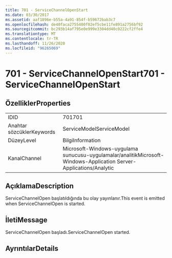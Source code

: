 ```yaml
---
title: 701 - ServiceChannelOpenStart
ms.date: 03/30/2017
ms.assetid: aaf1896e-b55a-4a91-854f-b59672bab3c7
ms.openlocfilehash: de40faca2755400f02ef5cbe11fe891a2756bf92
ms.sourcegitcommit: bc293b14af795e0e999e3304dd40c0222cf2ffe4
ms.translationtype: MT
ms.contentlocale: tr-TR
ms.lasthandoff: 11/26/2020
ms.locfileid: "96265069"
---
```

# <a name="701---servicechannelopenstart"></a><span data-ttu-id="72b5e-102">701 - ServiceChannelOpenStart</span><span class="sxs-lookup"><span data-stu-id="72b5e-102">701 - ServiceChannelOpenStart</span></span>

## <a name="properties"></a><span data-ttu-id="72b5e-103">Özellikler</span><span class="sxs-lookup"><span data-stu-id="72b5e-103">Properties</span></span>  
  
|||  
|-|-|  
|<span data-ttu-id="72b5e-104">ID</span><span class="sxs-lookup"><span data-stu-id="72b5e-104">ID</span></span>|<span data-ttu-id="72b5e-105">701</span><span class="sxs-lookup"><span data-stu-id="72b5e-105">701</span></span>|  
|<span data-ttu-id="72b5e-106">Anahtar sözcükler</span><span class="sxs-lookup"><span data-stu-id="72b5e-106">Keywords</span></span>|<span data-ttu-id="72b5e-107">ServiceModel</span><span class="sxs-lookup"><span data-stu-id="72b5e-107">ServiceModel</span></span>|  
|<span data-ttu-id="72b5e-108">Düzey</span><span class="sxs-lookup"><span data-stu-id="72b5e-108">Level</span></span>|<span data-ttu-id="72b5e-109">Bilgi</span><span class="sxs-lookup"><span data-stu-id="72b5e-109">Information</span></span>|  
|<span data-ttu-id="72b5e-110">Kanal</span><span class="sxs-lookup"><span data-stu-id="72b5e-110">Channel</span></span>|<span data-ttu-id="72b5e-111">Microsoft-Windows-uygulama sunucusu-uygulamalar/analitik</span><span class="sxs-lookup"><span data-stu-id="72b5e-111">Microsoft-Windows-Application Server-Applications/Analytic</span></span>|  
  
## <a name="description"></a><span data-ttu-id="72b5e-112">Açıklama</span><span class="sxs-lookup"><span data-stu-id="72b5e-112">Description</span></span>  

 <span data-ttu-id="72b5e-113">ServiceChannelOpen başlatıldığında bu olay yayınlanır.</span><span class="sxs-lookup"><span data-stu-id="72b5e-113">This event is emitted when ServiceChannelOpen is started.</span></span>  
  
## <a name="message"></a><span data-ttu-id="72b5e-114">İleti</span><span class="sxs-lookup"><span data-stu-id="72b5e-114">Message</span></span>  

 <span data-ttu-id="72b5e-115">ServiceChannelOpen başladı.</span><span class="sxs-lookup"><span data-stu-id="72b5e-115">ServiceChannelOpen started.</span></span>  
  
## <a name="details"></a><span data-ttu-id="72b5e-116">Ayrıntılar</span><span class="sxs-lookup"><span data-stu-id="72b5e-116">Details</span></span>
